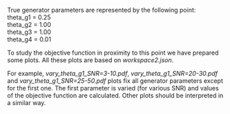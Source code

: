 True generator parameters are represented by the following point: \
theta_g1 = 0.25 \
theta_g2 = 1.00 \
theta_g3 = 1.00 \
theta_g4 = 0.01

To study the objective function in proximity to this point we have prepared some plots.
All these plots are based on *workspace2.json*.

For example, *vary_theta_g1_SNR=3-10.pdf*, *vary_theta_g1_SNR=20-30.pdf* and *vary_theta_g1_SNR=25-50.pdf* plots fix all generator parameters except for the first one.
The first parameter is varied (for various SNR) and values of the objective function are calculated.
Other plots should be interpreted in a similar way.
